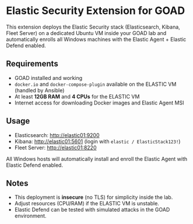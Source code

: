 # Elastic Security Extension for GOAD

This extension deploys the Elastic Security stack (Elasticsearch, Kibana, Fleet Server) on a dedicated Ubuntu VM inside your GOAD lab and automatically enrolls all Windows machines with the Elastic Agent + Elastic Defend enabled.

## Requirements
- GOAD installed and working
- `docker.io` and `docker-compose-plugin` available on the ELASTIC VM (handled by Ansible)
- At least **12GB RAM** and **4 CPUs** for the ELASTIC VM
- Internet access for downloading Docker images and Elastic Agent MSI

## Usage

* Elasticsearch: [http://elastic01:9200](http://elastic01:9200)
* Kibana: [http://elastic01:5601](http://elastic01:5601) (login with `elastic / ElasticStack123!`)
* Fleet Server: [http://elastic01:8220](http://elastic01:8220)

All Windows hosts will automatically install and enroll the Elastic Agent with Elastic Defend enabled.

## Notes

* This deployment is **insecure** (no TLS) for simplicity inside the lab.
* Adjust resources (CPU/RAM) if the ELASTIC VM is unstable.
* Elastic Defend can be tested with simulated attacks in the GOAD environment.